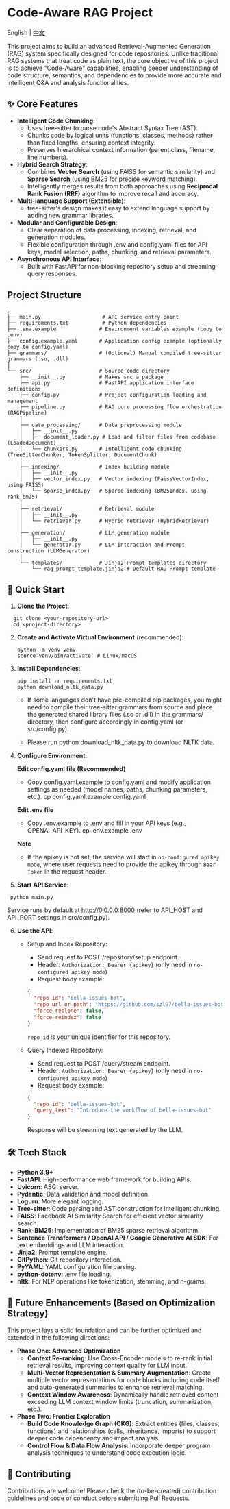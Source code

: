 # **Code-Aware RAG Project**

English | [中文](./README.zh.md)

This project aims to build an advanced Retrieval-Augmented Generation (RAG) system specifically designed for code repositories. Unlike traditional RAG systems that treat code as plain text, the core objective of this project is to achieve "Code-Aware" capabilities, enabling deeper understanding of code structure, semantics, and dependencies to provide more accurate and intelligent Q&A and analysis functionalities.

## **✨ Core Features**

* **Intelligent Code Chunking**:
  * Uses tree-sitter to parse code's Abstract Syntax Tree (AST).
  * Chunks code by logical units (functions, classes, methods) rather than fixed lengths, ensuring context integrity.
  * Preserves hierarchical context information (parent class, filename, line numbers).
* **Hybrid Search Strategy**:
  * Combines **Vector Search** (using FAISS for semantic similarity) and **Sparse Search** (using BM25 for precise keyword matching).
  * Intelligently merges results from both approaches using **Reciprocal Rank Fusion (RRF)** algorithm to improve recall and accuracy.
* **Multi-language Support (Extensible)**:
  * tree-sitter's design makes it easy to extend language support by adding new grammar libraries.
* **Modular and Configurable Design**:
  * Clear separation of data processing, indexing, retrieval, and generation modules.
  * Flexible configuration through .env and config.yaml files for API keys, model selection, paths, chunking, and retrieval parameters.
* **Asynchronous API Interface**:
  * Built with FastAPI for non-blocking repository setup and streaming query responses.

## **Project Structure**

```
.
├── main.py                    # API service entry point
├── requirements.txt           # Python dependencies
├── .env.example              # Environment variables example (copy to .env)
├── config.example.yaml       # Application config example (optionally copy to config.yaml)
├── grammars/                 # (Optional) Manual compiled tree-sitter grammars (.so, .dll)
│
└── src/                      # Source code directory
    ├── __init__.py           # Makes src a package
    ├── api.py                # FastAPI application interface definitions
    ├── config.py             # Project configuration loading and management
    ├── pipeline.py           # RAG core processing flow orchestration (RAGPipeline)
    │
    ├── data_processing/      # Data preprocessing module
    │   ├── __init__.py
    │   ├── document_loader.py # Load and filter files from codebase (LoadedDocument)
    │   └── chunkers.py       # Intelligent code chunking (TreeSitterChunker, TokenSplitter, DocumentChunk)
    │
    ├── indexing/             # Index building module
    │   ├── __init__.py
    │   ├── vector_index.py   # Vector indexing (FaissVectorIndex, using FAISS)
    │   └── sparse_index.py   # Sparse indexing (BM25Index, using rank_bm25)
    │
    ├── retrieval/            # Retrieval module
    │   ├── __init__.py
    │   └── retriever.py      # Hybrid retriever (HybridRetriever)
    │
    ├── generation/           # LLM generation module
    │   ├── __init__.py
    │   └── generator.py      # LLM interaction and Prompt construction (LLMGenerator)
    │
    └── templates/            # Jinja2 Prompt templates directory
        └── rag_prompt_template.jinja2 # Default RAG Prompt template
```

## **🚀 Quick Start**

1. **Clone the Project**:
  ```shell
    git clone <your-repository-url>
    cd <project-directory>
  ```
   

2. **Create and Activate Virtual Environment** (recommended):
   ```shell
   python -m venv venv
   source venv/bin/activate  # Linux/macOS
   ```

3. **Install Dependencies**:
   ```shell
   pip install -r requirements.txt
   python download_nltk_data.py
   ```
   * If some languages don't have pre-compiled pip packages, you might need to compile their tree-sitter grammars from source and place the generated shared library files (.so or .dll) in the grammars/ directory, then configure accordingly in config.yaml (or src/config.py).

   * Please run python download_nltk_data.py to download NLTK data.

4. **Configure Environment**:

   **Edit config.yaml file (Recommended)**
    *  Copy config.yaml.example to config.yaml and modify application settings as needed (model names, paths, chunking parameters, etc.).
      cp config.yaml.example config.yaml
   
   **Edit .env file**
   * Copy .env.example to .env and fill in your API keys (e.g., OPENAI_API_KEY).
     cp .env.example .env
   
   **Note**
   * If the apikey is not set, the service will start in `no-configured apikey mode`, where user requests need to provide the apikey through `Bear Token` in the request header.

5. **Start API Service**:
  ```shell
   python main.py
   ```

   Service runs by default at http://0.0.0.0:8000 (refer to API_HOST and API_PORT settings in src/config.py).

6. **Use the API**:
   * Setup and Index Repository:
     * Send request to POST /repository/setup endpoint.
     * Header: `Authorization: Bearer {apikey}` (only need in `no-configured apikey mode`)
     * Request body example:
     ```json
     {
       "repo_id": "bella-issues-bot",
       "repo_url_or_path": "https://github.com/szl97/bella-issues-bot.git",
       "force_reclone": false,
       "force_reindex": false
     }
     ```
     `repo_id` is your unique identifier for this repository.

   * Query Indexed Repository:
     * Send request to POST /query/stream endpoint.
     * Header: `Authorization: Bearer {apikey}` (only need in `no-configured apikey mode`)
     * Request body example:
     ```json
     {
       "repo_id": "bella-issues-bot",
       "query_text": "Introduce the workflow of bella-issues-bot"
     }
     ```
     Response will be streaming text generated by the LLM.

## **🛠️ Tech Stack**

* **Python 3.9+**
* **FastAPI**: High-performance web framework for building APIs.
* **Uvicorn**: ASGI server.
* **Pydantic**: Data validation and model definition.
* **Loguru**: More elegant logging.
* **Tree-sitter**: Code parsing and AST construction for intelligent chunking.
* **FAISS**: Facebook AI Similarity Search for efficient vector similarity search.
* **Rank-BM25**: Implementation of BM25 sparse retrieval algorithm.
* **Sentence Transformers / OpenAI API / Google Generative AI SDK**: For text embeddings and LLM interaction.
* **Jinja2**: Prompt template engine.
* **GitPython**: Git repository interaction.
* **PyYAML**: YAML configuration file parsing.
* **python-dotenv**: .env file loading.
* **nltk**: For NLP operations like tokenization, stemming, and n-grams.

## **🔮 Future Enhancements (Based on Optimization Strategy)**

This project lays a solid foundation and can be further optimized and extended in the following directions:

* **Phase One: Advanced Optimization**
  * **Context Re-ranking**: Use Cross-Encoder models to re-rank initial retrieval results, improving context quality for LLM input.
  * **Multi-Vector Representation & Summary Augmentation**: Create multiple vector representations for code blocks including code itself and auto-generated summaries to enhance retrieval matching.
  * **Context Window Awareness**: Dynamically handle retrieved content exceeding LLM context window limits (truncation, summarization, etc.).
* **Phase Two: Frontier Exploration**
  * **Build Code Knowledge Graph (CKG)**: Extract entities (files, classes, functions) and relationships (calls, inheritance, imports) to support deeper code dependency and impact analysis.
  * **Control Flow & Data Flow Analysis**: Incorporate deeper program analysis techniques to understand code execution logic.

## **🤝 Contributing**

Contributions are welcome! Please check the (to-be-created) contribution guidelines and code of conduct before submitting Pull Requests.